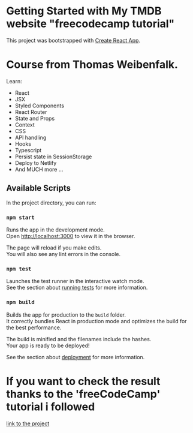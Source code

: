 # Getting Started with My TMDB website "freecodecamp tutorial"

This project was bootstrapped with [Create React App](https://github.com/facebook/create-react-app).

# Course from Thomas Weibenfalk.

Learn: 
- React
- JSX
- Styled Components
- React Router
- State and Props
- Context
- CSS 
- API handling
- Hooks 
- Typescript
- Persist state in SessionStorage
- Deploy to Netlify
- And MUCH more ...

## Available Scripts

In the project directory, you can run:

### `npm start`

Runs the app in the development mode.\
Open [http://localhost:3000](http://localhost:3000) to view it in the browser.

The page will reload if you make edits.\
You will also see any lint errors in the console.

### `npm test`

Launches the test runner in the interactive watch mode.\
See the section about [running tests](https://facebook.github.io/create-react-app/docs/running-tests) for more information.

### `npm build`

Builds the app for production to the `build` folder.\
It correctly bundles React in production mode and optimizes the build for the best performance.

The build is minified and the filenames include the hashes.\
Your app is ready to be deployed!

See the section about [deployment](https://facebook.github.io/create-react-app/docs/deployment) for more information.

# If you want to check the result thanks to the 'freeCodeCamp' tutorial i followed

[link to the project](https://tmbd-training.netlify.app)